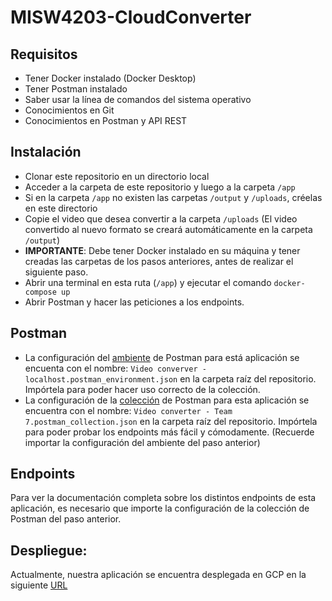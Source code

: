 # MISW4203-CloudConverter

## Requisitos
* Tener Docker instalado (Docker Desktop)
* Tener Postman instalado
* Saber usar la línea de comandos del sistema operativo
* Conocimientos en Git
* Conocimientos en Postman y API REST

## Instalación
* Clonar este repositorio en un directorio local
* Acceder a la carpeta de este repositorio y luego a la carpeta `/app`
* Si en la carpeta `/app` no existen las carpetas `/output` y `/uploads`, créelas en este directorio
* Copie el video que desea convertir a la carpeta `/uploads` (El video convertido al nuevo formato se creará automáticamente en la carpeta `/output`)
* **IMPORTANTE**: Debe tener Docker instalado en su máquina y tener creadas las carpetas de los pasos anteriores, antes de realizar el siguiente paso.
* Abrir una terminal en esta ruta (`/app`) y ejecutar el comando `docker-compose up`
* Abrir Postman y hacer las peticiones a los endpoints.

## Postman
* La configuración del <ins>ambiente</ins> de Postman para está aplicación se encuenta con el nombre: `Video converver - localhost.postman_environment.json` en la carpeta raíz del repositorio. Impórtela para poder hacer uso correcto de la colección.
* La configuración de la <ins>colección</ins> de Postman para esta aplicación se encuentra con el nombre: `Video converter - Team 7.postman_collection.json` en la carpeta raíz del repositorio. Impórtela para poder probar los endpoints más fácil y cómodamente. (Recuerde importar la configuración del ambiente del paso anterior)

## Endpoints
Para ver la documentación completa sobre los distintos endpoints de esta aplicación, es necesario que importe la configuración de la colección de Postman del paso anterior.

## Despliegue:
Actualmente, nuestra aplicación se encuentra desplegada en GCP en la siguiente [URL](http://34.29.108.46:5000)
